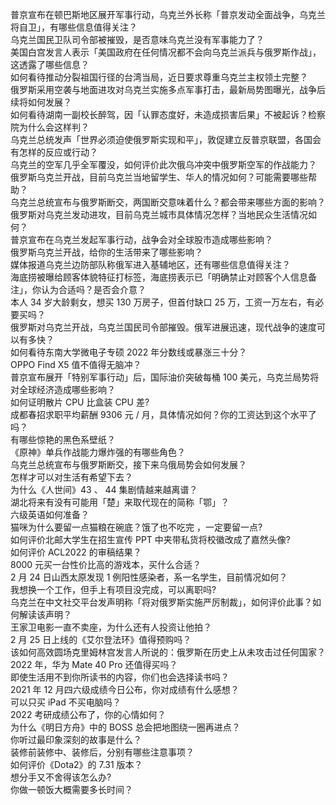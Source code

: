 普京宣布在顿巴斯地区展开军事行动，乌克兰外长称「普京发动全面战争，乌克兰将自卫」，有哪些信息值得关注？  
乌克兰国民卫队司令部被摧毁，是否意味乌克兰没有军事能力了？  
美国白宫发言人表示「美国政府在任何情况都不会向乌克兰派兵与俄罗斯作战」，这透露了哪些信息？  
如何看待推动分裂祖国行径的台湾当局，近日要求尊重乌克兰主权领土完整？  
俄罗斯采用空袭与地面进攻对乌克兰实施多点军事打击，最新局势图曝光，战争后续将如何发展？  
如何看待湖南一副校长醉驾，因「认罪态度好，未造成损害后果」不被起诉？检察院为什么会这样判？  
乌克兰总统发声「世界必须迫使俄罗斯实现和平」，敦促建立反普京联盟，各国会有怎样的反应或行动？  
乌克兰的空军几乎全军覆没，如何评价此次俄乌冲突中俄罗斯空军的作战能力？  
俄罗斯乌克兰开战，目前乌克兰当地留学生、华人的情况如何？可能需要哪些帮助？  
乌克兰总统宣布与俄罗斯断交，两国断交意味着什么？都会带来哪些方面的影响？  
俄罗斯对乌克兰发动进攻，目前乌克兰城市具体情况怎样？当地民众生活情况如何？  
普京宣布在乌克兰发起军事行动，战争会对全球股市造成哪些影响？  
俄罗斯乌克兰开战，给你的生活带来了哪些影响？  
媒体报道乌克兰边防部队称俄军进入基辅地区，还有哪些信息值得关注？  
海底捞被曝给顾客体貌特征打标签，海底捞表示已「明确禁止对顾客个人信息备注」，你认为合适吗？是否会介意？  
本人 34 岁大龄剩女，想买 130 万房子，但首付缺口 25 万，工资一万左右，有必要买吗？  
俄罗斯对乌克兰开战，乌克兰国民司令部摧毁。俄军进展迅速，现代战争的速度可以有多快？  
如何看待东南大学微电子专硕 2022 年分数线或暴涨三十分？  
OPPO Find X5 值不值得无脑冲？  
普京宣布展开「特别军事行动」后，国际油价突破每桶 100 美元，乌克兰局势将对全球经济造成哪些影响？  
如何证明散片 CPU 比盒装 CPU 差?  
成都春招求职平均薪酬 9306 元 / 月，具体情况如何？你的工资达到这个水平了吗？  
有哪些惊艳的黑色系壁纸？  
《原神》单兵作战能力爆炸强的有哪些角色？  
乌克兰总统宣布与俄罗斯断交，接下来乌俄局势会如何发展？  
怎样才可以对生活有希望下去？  
为什么《人世间》43 、 44 集剧情越来越离谱？  
湖北将来有没有可能用「楚」来取代现在的简称「鄂」？  
六级英语如何准备？  
猫咪为什么要留一点猫粮在碗底？饿了也不吃完 ，一定要留一点?  
如何评价北邮大学生在招生宣传 PPT 中夹带私货将校徽改成了嘉然头像?  
如何评价 ACL2022 的审稿结果？  
8000 元买一台性价比高的游戏本，买什么合适？  
2 月 24 日山西太原发现 1 例阳性感染者，系一名学生，目前情况如何？  
我想换一个工作，但手上有项目没完成，可以离职吗?  
乌克兰在中文社交平台发声明称「将对俄罗斯实施严厉制裁」，如何评价此事？如何解读该声明？  
王家卫电影一直不卖座，为什么还有人投资让他拍？  
2 月 25 日上线的《艾尔登法环》值得预购吗？  
该如何高效圆场克里姆林宫发言人所说的：俄罗斯在历史上从未攻击过任何国家？  
2022 年，华为 Mate 40 Pro 还值得买吗？  
即使生活用不到你所读书的内容，你们也会选择读书吗？  
2021 年 12 月四六级成绩今日公布，你对成绩有什么感想？  
可以只买 iPad 不买电脑吗？  
2022 考研成绩公布了，你的心情如何？  
为什么《明日方舟》中的 BOSS 总会把地图绕一圈再进点？  
你听过最印象深刻的故事是什么？  
装修前装修中、装修后，分别有哪些注意事项？  
如何评价《Dota2》的 7.31 版本？  
想分手又不舍得该怎么办?  
你做一顿饭大概需要多长时间？  
